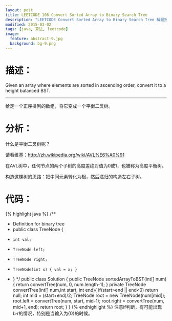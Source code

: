 ```yaml
---
layout: post
title: LEETCODE 108 Convert Sorted Array to Binary Search Tree
description: "LEETCODE Convert Sorted Array to Binary Search Tree 解题报告"
modified: 2015-03-02
tags: [java, 算法, leetcode]
image:
  feature: abstract-9.jpg
  background: bg-9.png
---
```


# 描述：
Given an array where elements are sorted in ascending order, convert it to a height balanced BST.

<!--more-->

---

给定一个正序排列的数组，将它变成一个平衡二叉树。


# 分析：

什么是平衡二叉树呢？

请看维基：http://zh.wikipedia.org/wiki/AVL%E6%A0%91

在AVL树中，任何节点的两个子树的高度差绝对值为0或1，也被称为高度平衡树。

构造这棵树的思路：把中间元素转化为根，然后递归的构造左右子树。

# 代码：
{% highlight java %}
/**
 * Definition for binary tree
 * public class TreeNode {
 *     int val;
 *     TreeNode left;
 *     TreeNode right;
 *     TreeNode(int x) { val = x; }
 * }
 */
public class Solution {
    public TreeNode sortedArrayToBST(int[] num) {
        return convertTree(num, 0, num.length-1);
    }
    private TreeNode convertTree(int[] num,int start, int end){
        if(start>end || end<0) return null;
        int mid = (start+end)/2;
        TreeNode root = new TreeNode(num[mid]);
        root.left = convertTree(num, start, mid-1);
        root.right = convertTree(num, mid+1, end);
        return root;
    }
}
{% endhighlight %}
注意if判断，有可能出现l>r的情况，特别是当输入为{0}的时候。
